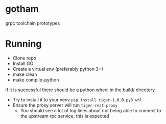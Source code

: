 # gotham
grpc toolchain prototypes


# Running

- Clone repo
- Install GO
- Create a virtual env (preferably python 3+)
- make clean
- make compile-python

If it is successful there should be a python wheel in the build/ directory.
- Try to install it to your venv `pip install tiger-1.0.0.py3.whl`
- Ensure the proxy server will run `tiger-rest-proxy` 
  - You should see a lot of log lines about not being able to connect to the upstream rpc service, this is expected

